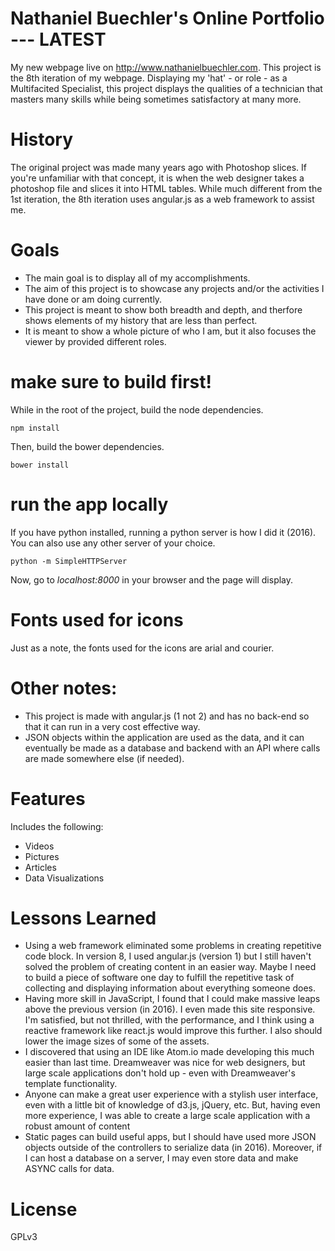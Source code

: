 # Nathaniel Buechler's Online Portfolio --- LATEST
My new webpage live on http://www.nathanielbuechler.com. This project is the 8th iteration of my webpage. Displaying my 'hat' - or role - as a Multifacited Specialist, this project displays the qualities of a technician that masters many skills while being sometimes satisfactory at many more.

# History
The original project was made many years ago with Photoshop slices. If you're unfamiliar with that concept, it is when the web designer takes a photoshop file and slices it into HTML tables. While much different from the 1st iteration, the 8th iteration uses angular.js as a web framework to assist me.

# Goals
* The main goal is to display all of my accomplishments.
* The aim of this project is to showcase any projects and/or the activities I have done or am doing currently.
* This project is meant to show both breadth and depth, and therfore shows elements of my history that are less than perfect.
* It is meant to show a whole picture of who I am, but it also focuses the viewer by provided different roles.


# make sure to build first!
While in the root of the project, build the node dependencies.
```
npm install
```
Then, build the bower dependencies.
```
bower install
```

# run the app locally
If you have python installed, running a python server is how I did it (2016). You can also use any other server of your choice.
```
python -m SimpleHTTPServer
```
Now, go to _localhost:8000_ in your browser and the page will display.

# Fonts used for icons
Just as a note, the fonts used for the icons are arial and courier.

# Other notes:
* This project is made with angular.js (1 not 2) and has no back-end so that it can run in a very cost effective way.
* JSON objects within the application are used as the data, and it can eventually be made as a database and backend with an API where calls are made somewhere else (if needed).

# Features
Includes the following:
* Videos
* Pictures
* Articles
* Data Visualizations

# Lessons Learned
* Using a web framework eliminated some problems in creating repetitive code block. In version 8, I used angular.js (version 1) but I still haven't solved the problem of creating content in an easier way. Maybe I need to build a piece of software one day to fulfill the repetitive task of collecting and displaying information about everything someone does. 
* Having more skill in JavaScript, I found that I could make massive leaps above the previous version (in 2016). I even made this site responsive. I'm satisfied, but not thrilled, with the performance, and I think using a reactive framework like react.js would improve this further. I also should lower the image sizes of some of the assets.
* I discovered that using an IDE like Atom.io made developing this much easier than last time. Dreamweaver was nice for web designers, but large scale applications don't hold up - even with Dreamweaver's template functionality.
* Anyone can make a great user experience with a stylish user interface, even with a little bit of knowledge of d3.js, jQuery, etc. But, having even more experience, I was able to create a large scale application with a robust amount of content
* Static pages can build useful apps, but I should have used more JSON objects outside of the controllers to serialize data (in 2016). Moreover, if I can host a database on a server, I may even store data and make ASYNC calls for data.

# License
GPLv3
